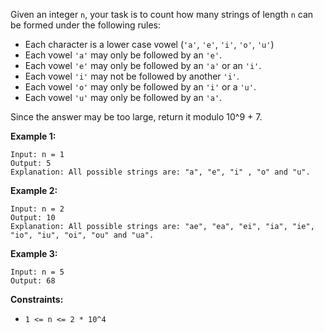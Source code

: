 Given an integer `n`, your task is to count how many strings of length `n` can be formed under the following rules:

* Each character is a lower case vowel (`'a'`, `'e'`, `'i'`, `'o'`, `'u'`)
* Each vowel `'a'` may only be followed by an `'e'`.
* Each vowel `'e'` may only be followed by an `'a'` or an `'i'`.
* Each vowel `'i'` may not be followed by another `'i'`.
* Each vowel `'o'` may only be followed by an `'i'` or a `'u'`.
* Each vowel `'u'` may only be followed by an `'a'`.

Since the answer may be too large, return it modulo 10^9 + 7.

 

**Example 1:**
```
Input: n = 1
Output: 5
Explanation: All possible strings are: "a", "e", "i" , "o" and "u".
```
**Example 2:**
```
Input: n = 2
Output: 10
Explanation: All possible strings are: "ae", "ea", "ei", "ia", "ie", "io", "iu", "oi", "ou" and "ua".
```
**Example 3:**
```
Input: n = 5
Output: 68
```
 

**Constraints:**

* `1 <= n <= 2 * 10^4`

